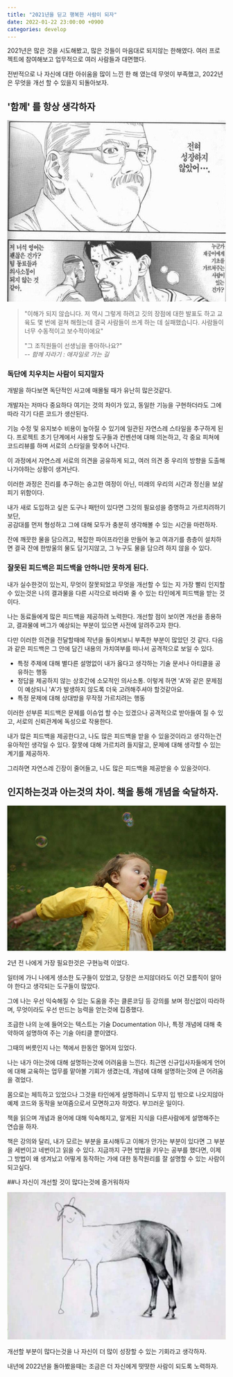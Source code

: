 ```yaml
---
title: "2021년을 딛고 행복한 사람이 되자"
date: 2022-01-22 23:00:00 +0900
categories: develop
---
```


2021년은 많은 것을 시도해봤고, 많은 것들이 마음대로 되지않는 한해였다.
여러 프로젝트에 참여해보고 업무적으로 여러 사람들과 대면했다.

전반적으로 나 자신에 대한 아쉬움을 많이 느낀 한 해 였는데 무엇이 부족했고, 2022년은 무엇을 개선 할 수 있을지 되돌아보자.

## '함께' 를 항상 생각하자

![no-growth](/assets/img/no-growth.jpeg)

> "이해가 되지 않습니다. 저 역시 그렇게 하려고 깃의 장점에 대한 발표도 하고 교육도 몇 번에 걸쳐 해줬는데 결국 사람들이 쓰게 하는 데 실패했습니다. 사람들이 너무 수동적이고 보수적이에요"
>
> "그 조직원들이 선생님을 좋아하나요?"\
> -- *함께 자라기 : 애자일로 가는 길*

### 독단에 치우치는 사람이 되지말자

개발을 하다보면 독단적인 사고에 매몰될 때가 유난히 많은것같다.

개발자는 저마다 중요하다 여기는 것의 차이가 있고, 동일한 기능을 구현하더라도 그에따라 각기 다른 코드가 생산된다.

기능 수정 및 유지보수 비용이 높아질 수 있기에 일관된 자연스레 스타일을 추구하게 된다. 
프로젝트 초기 단계에서 사용할 도구들과 컨벤션에 대해 의논하고, 각 중요 피쳐에 코드리뷰를 하며 서로의 스타일을 맞추어 나간다.

이 과정에서 자연스레 서로의 의견을 공유하게 되고, 여러 의견 중 우리의 방향을 도출해나가야하는 상황이 생겨난다.

이러한 과정은 진리를 추구하는 숭고한 여정이 아닌, 미래의 우리의 시간과 정신을 보살피기 위함이다.

내가 새로 도입하고 싶은 도구나 패턴이 있다면 그것의 필요성을 증명하고 가르치려하기보단,\
공감대를 먼저 형성하고 그에 대해 모두가 충분히 생각해볼 수 있는 시간을 마련하자.

잔에 깨끗한 물을 담으려고, 복잡한 파이프라인을 만들어 놓고 여과기를 층층이 설치하면 결국 잔에 한방울의 물도 담기지않고, 그 누구도 물을 담으려 하지 않을 수 있다.

### 잘못된 피드백은 피드백을 안하니만 못하게 된다.

내가 실수한것이 있는지, 무엇이 잘못되었고 무엇을 개선할 수 있는 지 가장 빨리 인지할 수 있는것은 나의 결과물을 다른 시각으로 바라봐 줄 수 있는 타인에게 피드백을 받는 것이다.

나는 동료들에게 많은 피드백을 제공하려 노력한다. 개선할 점이 보이면 개선을 종용하고, 결과물에 버그가 예상되는 부분이 있으면 사전에 알려주고자 한다.

다만 이러한 의견을 전달할때에 작년을 돌이켜보니 부족한 부분이 많았던 것 같다. 
다음과 같은 피드백은 그 안에 담긴 내용의 가치여부를 떠나서 공격적으로 보일 수 있다.

* 특정 주제에 대해 별다른 설명없이 내가 옳다고 생각하는 기술 문서나 아티클을 공유하는 행동
* 정답을 제공하지 않는 상호간에 소모적인 의사소통. 이렇게 하면 'A'와 같은 문제점이 예상되니 'A'가 발생하지 않도록 더욱 고려해주셔야 할것같아요.
* 특정 문제에 대해 상대방을 무작정 가르치려는 행동

이러한 섣부른 피드백은 문제를 이슈업 할 수는 있겠으나 공격적으로 받아들여 질 수 있고, 서로의 신뢰관계에 독성으로 작용한다.

내가 많은 피드백을 제공한다고, 나도 많은 피드백을 받을 수 있을것이라고 생각하는건 유아적인 생각일 수 있다.
잘못에 대해 가르치려 들지말고, 문제에 대해 생각할 수 있는 계기를 제공하자.

그리하면 자연스레 긴장이 줄어들고, 나도 많은 피드백을 제공받을 수 있을것이다.

## 인지하는것과 아는것의 차이. 책을 통해 개념을 숙달하자.

![hurry-up](/assets/img/hurry-up.jpeg)

2년 전 나에게 가장 필요한것은 구현능력 이었다.

일터에 가니 나에게 생소한 도구들이 있었고, 당장은 쓰지않더라도 이건 모름직이 알아야 한다고 생각되는 도구들이 많았다.

그에 나는 우선 익숙해질 수 있는 도움을 주는 클론코딩 등 강의를 보며 정신없이 따라하며, 무엇이라도 우선 만드는 능력을 얻는것에 집중했다.

조급한 나의 눈에 들어오는 텍스트는 기술 Documentation 이나, 특정 개념에 대해 축약하여 설명하여 주는 기술 아티클 뿐이였다.

그때의 버릇인지 나는 책에서 한동안 멀어져 있었다.

나는 내가 아는것에 대해 설명하는것에 어려움을 느낀다. 최근엔 신규입사자들에게 언어에 대해 교육하는 업무를 맡아볼 기회가 생겼는데, 
개념에 대해 설명하는것에 큰 어려움을 겪었다.

몸으로는 체득하고 있었으나 그것을 타인에게 설명하려니 도무지 입 밖으로 나오지않아 예제 코드와 동작을 보여줌으로서 모면하고자 하였다. 부끄러운 일이다.

책을 읽으며 개념과 용어에 대해 익숙해지고, 알게된 지식을 다른사람에게 설명해주는 연습을 하자.

책은 강의와 달리, 내가 모르는 부분을 표시해두고 이해가 안가는 부분이 있다면 그 부분을 세번이고 네번이고 읽을 수 있다.
지금까지 구현 방법을 키우는 공부를 했다면, 이제 그 방법이 왜 생겨났고 어떻게 동작하는 가에 대한 동작원리를 잘 설명할 수 있는 사람이 되고싶다.

 ##나 자신이 개선할 것이 많다는것에 즐거워하자
 
 ![horse-drawing](/assets/img/horse-drawing.jpeg)

개선할 부분이 많다는것을 나 자신이 더 많이 성장할 수 있는 기회라고 생각하자.

내년에 2022년을 돌아봤을때는 조금은 더 자신에게 떳떳한 사람이 되도록 노력하자.

